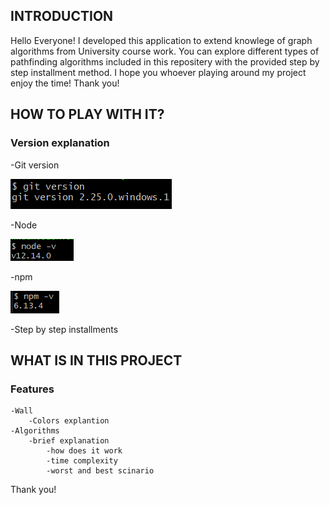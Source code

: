 ##  INTRODUCTION
Hello Everyone!
I developed this application to extend knowlege of graph algorithms from University course work.
You can explore different types of pathfinding algorithms included in this repositery with the provided step by step installment method.
I hope you whoever playing around my project enjoy the time!
Thank you!

##  HOW TO PLAY WITH IT?
###   Version explanation
-Git version

![alt tag](src/img/git_img.png)

-Node

![alt tag](src/img/node_img.png)
        
-npm

![alt tag](src/img/npm_img.png)

-Step by step installments

##  WHAT IS IN THIS PROJECT
###   Features
    -Wall
        -Colors explantion
    -Algorithms
        -brief explanation
            -how does it work
            -time complexity
            -worst and best scinario



Thank you!
